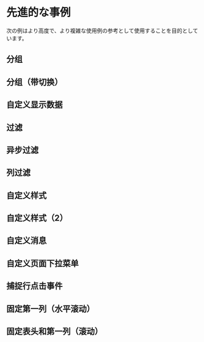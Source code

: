 <script setup>
import cusDisplayData from "../code/advance-examples/cus-display-data.vue";
import Filter from "../code/advance-examples/filter.vue";
import asyncFilter from "../code/advance-examples/async-filter.vue";
import catchRow  from "../code/advance-examples/catch-row.vue"
import filterInTable from "../code/advance-examples/filter-in-table.vue"
import fixedFirstColumn from "../code/advance-examples/fixed-first-column.vue"
import fixedHeaderAndFirstColumn from "../code/advance-examples/fixed-header-and-first-column.vue"
// import showControls from "../code/advance-examples/show-controls.vue"
import groupingWithToggle from "../code/advance-examples/grouping.vue"
import grouping from "../code/advance-examples/grouping2.vue"
import customizeStyle from "../code/advance-examples/custom-style.vue"
import customizeStyle2 from "../code/advance-examples/custom-style-2.vue"
import customizeMessages from "../code/advance-examples/cus-message.vue"
import customizePageDropdown from "../code/advance-examples/cus-page-drop.vue"

</script>

# 先進的な事例

次の例はより高度で、より複雑な使用例の参考として使用することを目的としています。

## 分组

<grouping/>

## 分组（带切换）

<groupingWithToggle/>

## 自定义显示数据

<cusDisplayData />

## 过滤

<Filter />

## 异步过滤

<asyncFilter />

## 列过滤

<filterInTable />

## 自定义样式

<customizeStyle/>

## 自定义样式（2）

<customizeStyle2/>

## 自定义消息

<customizeMessages/>

## 自定义页面下拉菜单

<customizePageDropdown/>

## 捕捉行点击事件

<catchRow/>

## 固定第一列（水平滚动）

<fixedFirstColumn/>

## 固定表头和第一列（滚动）

<fixedHeaderAndFirstColumn/>

<style>
.vtl-thead-th input{
    background-color: #fff;
}
</style>
